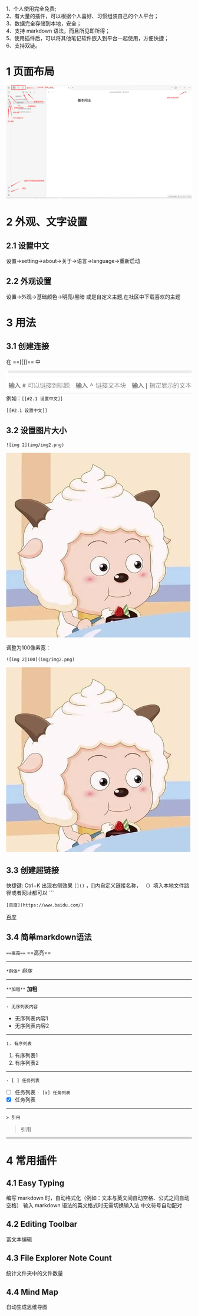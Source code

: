 1、个人使用完全免费;  
2、有大量的插件，可以根据个人喜好、习惯组装自己的个人平台；  
3、数据完全存储到本地，安全；  
4、支持 markdown 语法，而且所见即所得；  
5、使用插件后，可以将其他笔记软件嵌入到平台一起使用，方便快捷；  
6、支持双链。  
# 1 页面布局

![img1](img/img1.png)

# 2 外观、文字设置
## 2.1 设置中文

设置→setting→about→关于→语言→language→重新启动 

## 2.2 外观设置

设置→外观→基础颜色→明亮/黑暗
或是自定义主题,在社区中下载喜欢的主题

# 3 用法
## 3.1 创建连接
在  ==[[]]== 中  

![创建连接](img/img5.png)  
例如：`[[#2.1 设置中文]]`

	[[#2.1 设置中文]]
## 3.2 设置图片大小
```
![img 2](img/img2.png)
```
![img 2](img/img2.png)

调整为100像素宽：

```
![img 2|100](img/img2.png)
```
![img 2|100](img/img2.png)

## 3.3 创建超链接

快捷键: Ctrl+K 出现右侧效果 `[]()` ，[]内自定义链接名称， （）填入本地文件路径或者网址都可以 ```

```
[百度](https://www.baidu.com/)
```
[百度](https://www.baidu.com/)
## 3.4 简单markdown语法

``==高亮==`` ==高亮==

---

``*斜体*``    *斜体*

---
``**加粗**``  **加粗**

---
``- 无序列表内容``
- 无序列表内容1
- 无序列表内容2
---
``1. 有序列表``
1. 有序列表1
2. 有序列表2
---
``- [ ] 任务列表``
- [ ] 任务列表
``- [x] 任务列表``
- [x] 任务列表
---
``> 引用``
> 引用
> 

---
# 4 常用插件
## 4.1  Easy Typing
编写 markdown 时，自动格式化（例如：文本与英文间自动空格、公式之间自动空格）
输入 markdown 语法的英文格式时无需切换输入法
中文符号自动配对
## 4.2 Editing Toolbar

富文本编辑
## 4.3 File Explorer Note Count
统计文件夹中的文件数量
## 4.4 Mind Map
自动生成思维导图








